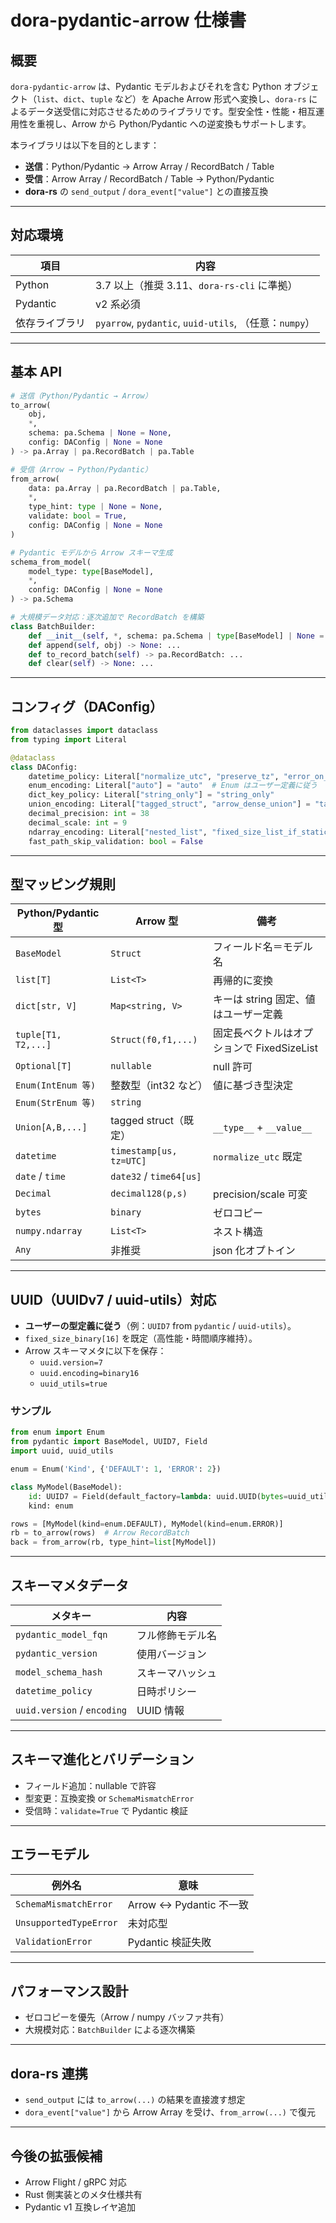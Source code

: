 # dora-pydantic-arrow 仕様書

## 概要
`dora-pydantic-arrow` は、Pydantic モデルおよびそれを含む Python オブジェクト（`list`、`dict`、`tuple` など）を Apache Arrow 形式へ変換し、`dora-rs` によるデータ送受信に対応させるためのライブラリです。型安全性・性能・相互運用性を重視し、Arrow から Python/Pydantic への逆変換もサポートします。

本ライブラリは以下を目的とします：
- **送信**：Python/Pydantic → Arrow Array / RecordBatch / Table
- **受信**：Arrow Array / RecordBatch / Table → Python/Pydantic
- **dora-rs** の `send_output` / `dora_event["value"]` との直接互換

---

## 対応環境
| 項目 | 内容 |
|------|------|
| Python | 3.7 以上（推奨 3.11、`dora-rs-cli` に準拠） |
| Pydantic | v2 系必須 |
| 依存ライブラリ | `pyarrow`, `pydantic`, `uuid-utils`, （任意：`numpy`） |

---

## 基本 API
```python
# 送信（Python/Pydantic → Arrow）
to_arrow(
    obj,
    *,
    schema: pa.Schema | None = None,
    config: DAConfig | None = None
) -> pa.Array | pa.RecordBatch | pa.Table

# 受信（Arrow → Python/Pydantic）
from_arrow(
    data: pa.Array | pa.RecordBatch | pa.Table,
    *,
    type_hint: type | None = None,
    validate: bool = True,
    config: DAConfig | None = None
)

# Pydantic モデルから Arrow スキーマ生成
schema_from_model(
    model_type: type[BaseModel],
    *,
    config: DAConfig | None = None
) -> pa.Schema

# 大規模データ対応：逐次追加で RecordBatch を構築
class BatchBuilder:
    def __init__(self, *, schema: pa.Schema | type[BaseModel] | None = None, batch_size: int = 65536, config: DAConfig | None = None): ...
    def append(self, obj) -> None: ...
    def to_record_batch(self) -> pa.RecordBatch: ...
    def clear(self) -> None: ...
```

---

## コンフィグ（DAConfig）
```python
from dataclasses import dataclass
from typing import Literal

@dataclass
class DAConfig:
    datetime_policy: Literal["normalize_utc", "preserve_tz", "error_on_naive"] = "normalize_utc"
    enum_encoding: Literal["auto"] = "auto"  # Enum はユーザー定義に従う
    dict_key_policy: Literal["string_only"] = "string_only"
    union_encoding: Literal["tagged_struct", "arrow_dense_union"] = "tagged_struct"
    decimal_precision: int = 38
    decimal_scale: int = 9
    ndarray_encoding: Literal["nested_list", "fixed_size_list_if_static"] = "nested_list"
    fast_path_skip_validation: bool = False
```

---

## 型マッピング規則
| Python/Pydantic 型 | Arrow 型 | 備考 |
|--------------------|-----------|------|
| `BaseModel` | `Struct` | フィールド名＝モデル名 |
| `list[T]` | `List<T>` | 再帰的に変換 |
| `dict[str, V]` | `Map<string, V>` | キーは string 固定、値はユーザー定義 |
| `tuple[T1, T2,...]` | `Struct(f0,f1,...)` | 固定長ベクトルはオプションで FixedSizeList |
| `Optional[T]` | `nullable` | null 許可 |
| `Enum(IntEnum 等)` | 整数型（int32 など） | 値に基づき型決定 |
| `Enum(StrEnum 等)` | `string` | |
| `Union[A,B,...]` | tagged struct（既定） | `__type__` + `__value__` |
| `datetime` | `timestamp[us, tz=UTC]` | `normalize_utc` 既定 |
| `date` / `time` | `date32` / `time64[us]` | |
| `Decimal` | `decimal128(p,s)` | precision/scale 可変 |
| `bytes` | `binary` | ゼロコピー |
| `numpy.ndarray` | `List<T>` | ネスト構造 |
| `Any` | 非推奨 | json 化オプトイン |

---

## UUID（UUIDv7 / uuid-utils）対応
- **ユーザーの型定義に従う**（例：`UUID7` from `pydantic` / `uuid-utils`）。
- `fixed_size_binary[16]` を既定（高性能・時間順序維持）。
- Arrow スキーマメタに以下を保存：
  - `uuid.version=7`
  - `uuid.encoding=binary16`
  - `uuid_utils=true`

### サンプル
```python
from enum import Enum
from pydantic import BaseModel, UUID7, Field
import uuid, uuid_utils

enum = Enum('Kind', {'DEFAULT': 1, 'ERROR': 2})

class MyModel(BaseModel):
    id: UUID7 = Field(default_factory=lambda: uuid.UUID(bytes=uuid_utils.uuid7().bytes))
    kind: enum

rows = [MyModel(kind=enum.DEFAULT), MyModel(kind=enum.ERROR)]
rb = to_arrow(rows)  # Arrow RecordBatch
back = from_arrow(rb, type_hint=list[MyModel])
```

---

## スキーマメタデータ
| メタキー | 内容 |
|----------|------|
| `pydantic_model_fqn` | フル修飾モデル名 |
| `pydantic_version` | 使用バージョン |
| `model_schema_hash` | スキーマハッシュ |
| `datetime_policy` | 日時ポリシー |
| `uuid.version` / `encoding` | UUID 情報 |

---

## スキーマ進化とバリデーション
- フィールド追加：nullable で許容
- 型変更：互換変換 or `SchemaMismatchError`
- 受信時：`validate=True` で Pydantic 検証

---

## エラーモデル
| 例外名 | 意味 |
|--------|------|
| `SchemaMismatchError` | Arrow ↔ Pydantic 不一致 |
| `UnsupportedTypeError` | 未対応型 |
| `ValidationError` | Pydantic 検証失敗 |

---

## パフォーマンス設計
- ゼロコピーを優先（Arrow / numpy バッファ共有）
- 大規模対応：`BatchBuilder` による逐次構築

---

## dora-rs 連携
- `send_output` には `to_arrow(...)` の結果を直接渡す想定
- `dora_event["value"]` から Arrow Array を受け、`from_arrow(...)` で復元

---

## 今後の拡張候補
- Arrow Flight / gRPC 対応
- Rust 側実装とのメタ仕様共有
- Pydantic v1 互換レイヤ追加
